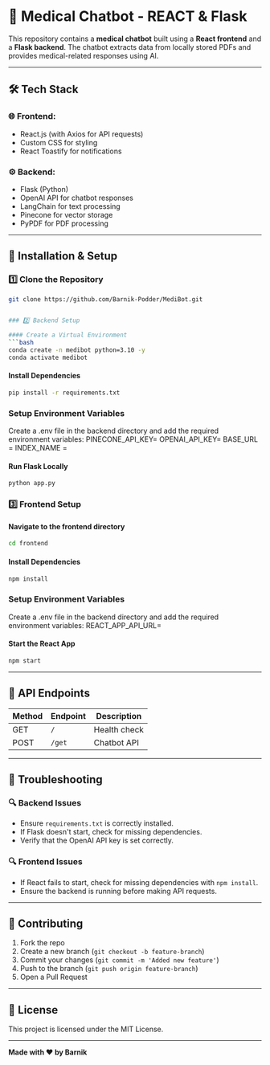 # 🏥 Medical Chatbot - REACT & Flask

This repository contains a **medical chatbot** built using a **React frontend** and a **Flask backend**. The chatbot extracts data from locally stored PDFs and provides medical-related responses using AI.

---

## 🛠 Tech Stack

### 🌐 Frontend:
- React.js (with Axios for API requests)
- Custom CSS for styling
- React Toastify for notifications

### ⚙️ Backend:
- Flask (Python)
- OpenAI API for chatbot responses
- LangChain for text processing
- Pinecone for vector storage
- PyPDF for PDF processing

---

## 🚀 Installation & Setup

### 1️⃣ Clone the Repository
```bash
git clone https://github.com/Barnik-Podder/MediBot.git


### 2️⃣ Backend Setup

#### Create a Virtual Environment
```bash
conda create -n medibot python=3.10 -y
conda activate medibot 
```

#### Install Dependencies
```bash
pip install -r requirements.txt
```
### Setup Environment Variables
Create a .env file in the backend directory and add the required environment variables:
PINECONE_API_KEY=
OPENAI_API_KEY=
BASE_URL =
INDEX_NAME =

#### Run Flask Locally
```bash
python app.py
```

### 3️⃣ Frontend Setup

#### Navigate to the frontend directory
```bash
cd frontend
```

#### Install Dependencies
```bash
npm install
```
### Setup Environment Variables
Create a .env file in the backend directory and add the required environment variables:
REACT_APP_API_URL=

#### Start the React App
```bash
npm start
```

---

## 📄 API Endpoints

| Method | Endpoint | Description |
|--------|---------|-------------|
| GET    | `/`     | Health check |
| POST   | `/get`  | Chatbot API |

---

## 🎯 Troubleshooting

### 🔍 Backend Issues
- Ensure `requirements.txt` is correctly installed.
- If Flask doesn't start, check for missing dependencies.
- Verify that the OpenAI API key is set correctly.

### 🔍 Frontend Issues
- If React fails to start, check for missing dependencies with `npm install`.
- Ensure the backend is running before making API requests.

---

## 🌟 Contributing
1. Fork the repo
2. Create a new branch (`git checkout -b feature-branch`)
3. Commit your changes (`git commit -m 'Added new feature'`)
4. Push to the branch (`git push origin feature-branch`)
5. Open a Pull Request

---

## 📜 License
This project is licensed under the MIT License.

---

**Made with ❤️ by Barnik**

